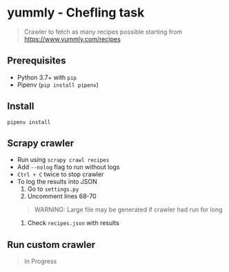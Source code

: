 # yummly - Chefling task
> Crawler to fetch as many recipes possible starting from https://www.yummly.com/recipes

## Prerequisites
- Python 3.7+ with `pip`
- Pipenv (`pip install pipenv`)

## Install
```pipenv install```

## Scrapy crawler
- Run using
  ```scrapy crawl recipes```
- Add `--nolog` flag to run without logs
- `Ctrl + C` twice to stop crawler
- To log the results into JSON
  1. Go to `settings.py`
  2. Uncomment lines 68-70
  > WARNING: Large file may be generated if crawler had run for long
  1. Check `recipes.json` with results

## Run custom crawler
> In Progress
